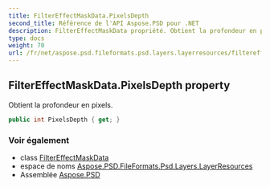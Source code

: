 ```yaml
---
title: FilterEffectMaskData.PixelsDepth
second_title: Référence de l'API Aspose.PSD pour .NET
description: FilterEffectMaskData propriété. Obtient la profondeur en pixels.
type: docs
weight: 70
url: /fr/net/aspose.psd.fileformats.psd.layers.layerresources/filtereffectmaskdata/pixelsdepth/
---
```

## FilterEffectMaskData.PixelsDepth property

Obtient la profondeur en pixels.

```csharp
public int PixelsDepth { get; }
```

### Voir également

* class [FilterEffectMaskData](../)
* espace de noms [Aspose.PSD.FileFormats.Psd.Layers.LayerResources](../../filtereffectmaskdata/)
* Assemblée [Aspose.PSD](../../../)


